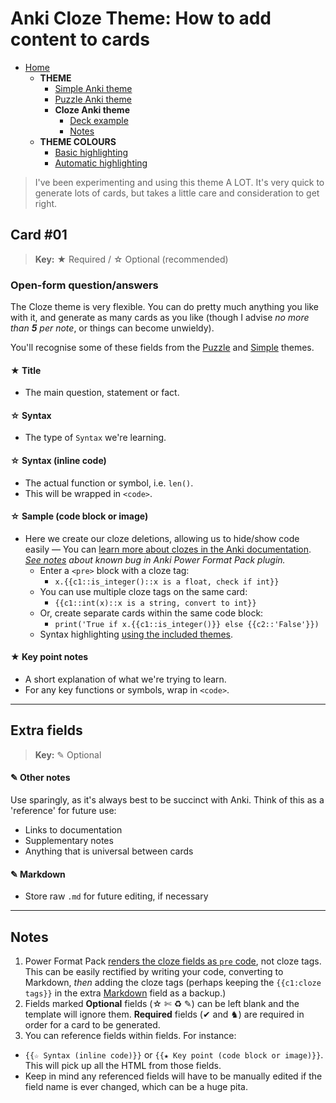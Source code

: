 # Anki Cloze Theme: How to add content to cards

- [Home](../../README.md)
  - **THEME**
    - [Simple Anki theme](../simple/README.md)
    - [Puzzle Anki theme](../puzzle/README.md)
    - **Cloze Anki theme**
      - [Deck example](../../deck/README.md)
      - [Notes](#notes)
  - **THEME COLOURS**
    - [Basic highlighting](../assets/css/README.md)
    - [Automatic highlighting](../assets/css/README.md#automatic-syntax-highlighting-with-pygments)


> I've been experimenting and using this theme A LOT. It's very quick to generate lots of cards, but takes a little care and consideration to get right.


## Card #01
> **Key:** ★ Required / ☆ Optional (recommended)

### Open-form question/answers

The Cloze theme is very flexible. You can do pretty much anything you like with it, and generate as many cards as you like (though I advise _no more than **5** per note_, or things can become unwieldy).

You'll recognise some of these fields from the [Puzzle](../simple/README.md) and [Simple](../simple/README.md) themes.

#### ★ Title

- The main question, statement or fact.

#### ☆ Syntax

- The type of `Syntax` we're learning.

#### ☆ Syntax (inline code)

- The actual function or symbol, i.e. `len()`.
- This will be wrapped in `<code>`.

#### ☆ Sample (code block or image)

- Here we create our cloze deletions, allowing us to hide/show code easily — You can [learn more about clozes in the Anki documentation](http://ankisrs.net/docs/manual.html#cloze-deletion). _[See notes](#notes) about known bug in Anki Power Format Pack plugin._
  - Enter a `<pre>` block with a cloze tag:
    - `x.{{c1::is_integer()::x is a float, check if int}}`
  - You can use multiple cloze tags on the same card:
    - `{{c1::int(x)::x is a string, convert to int}}`
  - Or, create separate cards within the same code block:
    - `print('True if x.{{c1::is_integer()}} else {{c2::'False'}})`
  - Syntax highlighting [using the included themes](../assets/css/README.md).

#### ★ Key point notes

- A short explanation of what we're trying to learn.
- For any key functions or symbols, wrap in `<code>`.



-----



## Extra fields
> **Key:** ✎ Optional

#### ✎ Other notes

Use sparingly, as it's always best to be succinct with Anki. Think of this as a 'reference' for future use:

- Links to documentation
- Supplementary notes
- Anything that is universal between cards

#### ✎ Markdown

- Store raw `.md` for future editing, if necessary



-----



## Notes

1. Power Format Pack [renders the cloze fields as `pre` code](https://github.com/Neftas/supplementary-buttons-anki/issues/74), not cloze tags. This can be easily rectified by writing your code, converting to Markdown, _then_ adding the cloze tags (perhaps keeping the `{{c1:cloze tags}}` in the extra [Markdown](#-markdown) field as a backup.)
2. Fields marked **Optional** fields (☆ ✄ ♻ ✎) can be left blank and the template will ignore them. **Required** fields (✔ and ♞) are required in order for a card to be generated.
3. You can reference fields within fields. For instance:
  - `{{☆ Syntax (inline code)}}` or `{{★ Key point (code block or image)}}`. This will pick up all the HTML from those fields.
  - Keep in mind any referenced fields will have to be manually edited if the field name is ever changed, which can be a huge pita.
